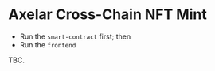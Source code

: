 # Axelar Cross-Chain NFT Mint

- Run the `smart-contract` first; then
- Run the `frontend`

TBC.    